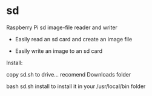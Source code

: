 # sd
Raspberry Pi sd image-file reader and writer

 - Easily read an sd card and create an image file

 - Easily write an image to an sd card



Install:

copy sd.sh to drive... recomend Downloads folder

bash sd.sh install  to install it in your /usr/local/bin folder

